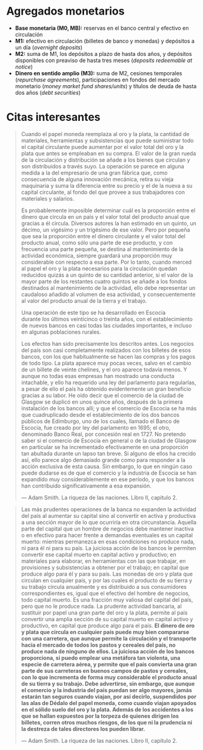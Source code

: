 # Agregados monetarios

- **Base monetaria (M0, MB):** reservas en el banco central y efectivo en circulación
- **M1:** efectivo en circulación (billetes de banco y monedas) y depósitos a un día (*overnight deposits*)
- **M2:** suma de M1, los depósitos a plazo de hasta dos años, y depósitos disponibles con preaviso de hasta tres meses (*deposits redeemable at notice*)
- **Dinero en sentido amplio (M3):** suma de M2, cesiones temporales (*repurchase agreements*), participaciones en fondos del mercado monetario (*money market fund shares/units*) y títulos de deuda de hasta dos años (*debt securities*)

# Citas interesantes

> Cuando el papel moneda reemplaza al oro y la plata, la cantidad de materiales, herramientas y subsistencias que puede suministrar todo el capital circulante puede aumentar por el valor total del oro y la plata que antes se empleaban en su compra. El valor de la gran rueda de la circulación y distribución se añade a los bienes que circulan y son distribuidos a través suyo. La operación se parece en alguna medida a la del empresario de una gran fábrica que, como consecuencia de alguna innovación mecánica, retira su vieja maquinaria y suma la diferencia entre su precio y el de la nueva a su capital circulante, al fondo del que provee a sus trabajadores con materiales y salarios.
> 
> Es probablemente imposible determinar cuál es la proporción entre el dinero que circula en un país y el valor total del producto anual que gracias a él circula. Diversos autores la han estimado en un quinto, un décimo, un vigésimo y un trigésimo de ese valor. Pero por pequeña que sea la proporción entre el dinero circulante y el valor total del producto anual, como sólo una parte de ese producto, y con frecuencia una parte pequeña, se destina al mantenimiento de la actividad económica, siempre guardará una proporción muy considerable con respecto a esa parte. Por lo tanto, cuando merced al papel el oro y la plata necesarios para la circulación quedan reducidos quizás a un quinto de su cantidad anterior, si el valor de la mayor parte de los restantes cuatro quintos se añade a los fondos destinados al mantenimiento de la actividad, ello debe representar un caudaloso añadido al volumen de esa actividad, y consecuentemente al valor del producto anual de la tierra y el trabajo.
> 
> Una operación de este tipo se ha desarrollado en Escocia durante _los_ últimos veinticinco o treinta años, con el establecimiento de nuevos bancos en casi todas las ciudades importantes, e incluso en algunas poblaciones rurales.
> 
> Los efectos han sido precisamente los descritos antes. Los negocios del país son casi completamente realizados con los billetes de esos bancos, con los que habitualmente se hacen las compras y los pagos de todo tipo. La plata aparece muy pocas veces, salvo en el cambio de un billete de veinte chelines, y el oro aparece todavía menos. Y aunque no todas esas empresas han mostrado una conducta intachable, y ello ha requerido una ley del parlamento para regularlas, a pesar de ello el país ha obtenido evidentemente un gran beneficio gracias a su labor. He oído decir que el comercio de la ciudad de Glasgow se duplicó en unos quince años, después de la primera instalación de los bancos allí; y que el comercio de Escocia se ha más que cuadruplicado desde el establecimiento de los dos bancos públicos de Edimburgo, uno de los cuales, llamado el Banco de Escocia, fue creado por ley del parlamento en 1695; el otro, denominado Banco Real, por concesión real en 1727. No pretendo saber si el comercio de Escocia en general o de la ciudad de Glasgow en particular se ha incrementado efectivamente en una proporción tan abultada durante un lapso tan breve. Si alguno de ellos ha crecido así, ello parece algo demasiado grande como para responder a la acción exclusiva de esta causa. Sin embargo, lo que en ningún caso puede dudarse es de que el comercio y la industria de Escocia se han expandido muy considerablemente en ese período, y que los bancos han contribuido significativamente a esa expansión.
>
> — Adam Smith. La riqueza de las naciones. Libro II, capítulo 2.

> Las más prudentes operaciones de la banca no expanden la actividad del país al aumentar su capital sino al convertir en activa y productiva a una sección mayor de lo que ocurriría en otra circunstancia. Aquella parte del capital que un hombre de negocios debe mantener inactiva o en efectivo para hacer frente a demandas eventuales es un capital muerto: mientras permanezca en esas condiciones no produce nada, ni para él ni para su país. La juiciosa acción de los bancos le permiten convertir ese capital muerto en capital activo y productivo; en materiales para elaborar, en herramientas con las que trabajar, en provisiones y subsistencias a obtener por el trabajo; en capital que produce algo para él y para su país. Las monedas de oro y plata que circulan en cualquier país, y por las cuales el producto de su tierra y su trabajo circula anualmente y es distribuido a sus consumidores correspondientes es, igual que el efectivo del hombre de negocios, todo capital muerto. Es una fracción muy valiosa del capital del país, pero que no le produce nada. La prudente actividad bancaria, al sustituir por papel una gran parte del oro y la plata, permite al país convertir una amplia sección de su capital muerto en capital activo y productivo, en capital que produce algo para el país. **El dinero de oro y plata que circula en cualquier país puede muy bien compararse con una carretera, que aunque permite la circulación y el transporte hacia el mercado de todos los pastos y cereales del país, no produce nada de ninguno de ellos. La juiciosa acción de los bancos proporciona, si puedo emplear una metáfora tan violenta, una especie de carretera aérea, y permite que el país convierta una gran parte de sus carreteras en buenos campos de pastos y cereales, con lo que incrementa de forma muy considerable el producto anual de su tierra y su trabajo. Debe advertirse, sin embargo, que aunque el comercio y la industria del país puedan ser algo mayores, jamás estarán tan seguros cuando viajan, por así decirlo, suspendidos por las alas de Dédalo del papel moneda, como cuando viajan apoyados en el sólido suelo del oro y la plata. Además de los accidentes a los que se hallan expuestos por la torpeza de quienes dirigen los billetes, corren otros muchos riesgos, de los que ni la prudencia ni la destreza de tales directores los pueden librar.**
> 
> — Adam Smith. La riqueza de las naciones. Libro II, capítulo 2.